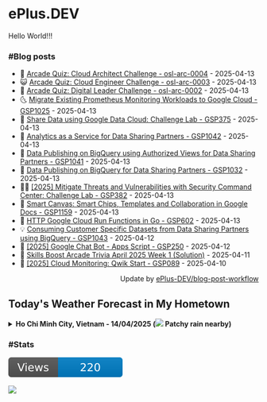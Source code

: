 # ePlus.DEV

Hello World!!!

### #Blog posts

- 🧰 [Arcade Quiz: Cloud Architect Challenge - osl-arc-0004](https://eplus.dev/arcade-quiz-cloud-architect-challenge-osl-arc-0004) - 2025-04-13 
- 😺 [Arcade Quiz: Cloud Engineer Challenge - osl-arc-0003](https://eplus.dev/arcade-quiz-cloud-engineer-challenge-osl-arc-0003) - 2025-04-13 
- 🗽 [Arcade Quiz: Digital Leader Challenge - osl-arc-0002](https://eplus.dev/arcade-quiz-digital-leader-challenge-osl-arc-0002) - 2025-04-13 
- 🌜 [Migrate Existing Prometheus Monitoring Workloads to Google Cloud - GSP1025](https://eplus.dev/migrate-existing-prometheus-monitoring-workloads-to-google-cloud-gsp1025) - 2025-04-13 
- 📝 [Share Data using Google Data Cloud: Challenge Lab - GSP375](https://eplus.dev/share-data-using-google-data-cloud-challenge-lab-gsp375) - 2025-04-13 
- 🚀 [Analytics as a Service for Data Sharing Partners - GSP1042](https://eplus.dev/analytics-as-a-service-for-data-sharing-partners-gsp1042) - 2025-04-13 
- 💼 [Data Publishing on BigQuery using Authorized Views for Data Sharing Partners - GSP1041](https://eplus.dev/data-publishing-on-bigquery-using-authorized-views-for-data-sharing-partners-gsp1041) - 2025-04-13 
- 🦣 [Data Publishing on BigQuery for Data Sharing Partners - GSP1032](https://eplus.dev/data-publishing-on-bigquery-for-data-sharing-partners-gsp1032) - 2025-04-13 
- 👨‍🏫 [[2025] Mitigate Threats and Vulnerabilities with Security Command Center: Challenge Lab - GSP382](https://eplus.dev/2025-mitigate-threats-and-vulnerabilities-with-security-command-center-challenge-lab-gsp382) - 2025-04-13 
- 🔭 [Smart Canvas: Smart Chips, Templates and Collaboration in Google Docs - GSP1159](https://eplus.dev/smart-canvas-smart-chips-templates-and-collaboration-in-google-docs-gsp1159) - 2025-04-13 
- 🤡 [HTTP Google Cloud Run Functions in Go - GSP602](https://eplus.dev/http-google-cloud-run-functions-in-go-gsp602) - 2025-04-13 
- 💡 [Consuming Customer Specific Datasets from Data Sharing Partners using BigQuery - GSP1043](https://eplus.dev/consuming-customer-specific-datasets-from-data-sharing-partners-using-bigquery-gsp1043) - 2025-04-12 
- 🦣 [[2025] Google Chat Bot - Apps Script - GSP250](https://eplus.dev/2025-google-chat-bot-apps-script-gsp250) - 2025-04-12 
- 💪 [Skills Boost Arcade Trivia April 2025 Week 1 &lpar;Solution&rpar;](https://eplus.dev/skills-boost-arcade-trivia-april-2025-week-1-solution) - 2025-04-11 
- 🤡 [[2025] Cloud Monitoring: Qwik Start - GSP089](https://eplus.dev/2025-cloud-monitoring-qwik-start-gsp089) - 2025-04-10 


<div align="right">
    Update by <a target="_blank" href="https://github.com/ePlus-DEV/blog-post-workflow">ePlus-DEV/blog-post-workflow</a>
</div>


## Today's Weather Forecast in My Hometown



<details>
    <summary><b>Ho Chi Minh City, Vietnam - 14/04/2025 (<img src="https://cdn.weatherapi.com/weather/64x64/day/176.png" width="25" /> Patchy rain nearby)</b>
    </summary>

    
<table>
    <tr>
        <th>Hour</th>
        <td>00:00</td><td>01:00</td><td>02:00</td><td>03:00</td><td>04:00</td><td>05:00</td><td>06:00</td><td>07:00</td><td>08:00</td><td>09:00</td><td>10:00</td><td>11:00</td><td>12:00</td><td>13:00</td><td>14:00</td><td>15:00</td><td>16:00</td><td>17:00</td><td>18:00</td><td>19:00</td><td>20:00</td><td>21:00</td><td>22:00</td><td>23:00</td>
    </tr>
    <tr>
        <th>Weather</th>
        <td><img src="https://cdn.weatherapi.com/weather/64x64/night/116.png"></img></td><td><img src="https://cdn.weatherapi.com/weather/64x64/night/116.png"></img></td><td><img src="https://cdn.weatherapi.com/weather/64x64/night/113.png"></img></td><td><img src="https://cdn.weatherapi.com/weather/64x64/night/119.png"></img></td><td><img src="https://cdn.weatherapi.com/weather/64x64/night/119.png"></img></td><td><img src="https://cdn.weatherapi.com/weather/64x64/night/119.png"></img></td><td><img src="https://cdn.weatherapi.com/weather/64x64/day/119.png"></img></td><td><img src="https://cdn.weatherapi.com/weather/64x64/day/119.png"></img></td><td><img src="https://cdn.weatherapi.com/weather/64x64/day/119.png"></img></td><td><img src="https://cdn.weatherapi.com/weather/64x64/day/116.png"></img></td><td><img src="https://cdn.weatherapi.com/weather/64x64/day/116.png"></img></td><td><img src="https://cdn.weatherapi.com/weather/64x64/day/116.png"></img></td><td><img src="https://cdn.weatherapi.com/weather/64x64/day/116.png"></img></td><td><img src="https://cdn.weatherapi.com/weather/64x64/day/353.png"></img></td><td><img src="https://cdn.weatherapi.com/weather/64x64/day/263.png"></img></td><td><img src="https://cdn.weatherapi.com/weather/64x64/day/116.png"></img></td><td><img src="https://cdn.weatherapi.com/weather/64x64/day/116.png"></img></td><td><img src="https://cdn.weatherapi.com/weather/64x64/day/176.png"></img></td><td><img src="https://cdn.weatherapi.com/weather/64x64/day/176.png"></img></td><td><img src="https://cdn.weatherapi.com/weather/64x64/night/176.png"></img></td><td><img src="https://cdn.weatherapi.com/weather/64x64/night/176.png"></img></td><td><img src="https://cdn.weatherapi.com/weather/64x64/night/176.png"></img></td><td><img src="https://cdn.weatherapi.com/weather/64x64/night/116.png"></img></td><td><img src="https://cdn.weatherapi.com/weather/64x64/night/122.png"></img></td>
    </tr>
    <tr>
        <th>Condition</th>
        <td width="200px">Partly Cloudy </td><td width="200px">Partly cloudy</td><td width="200px">Clear </td><td width="200px">Cloudy </td><td width="200px">Cloudy </td><td width="200px">Cloudy </td><td width="200px">Cloudy </td><td width="200px">Cloudy </td><td width="200px">Cloudy </td><td width="200px">Partly Cloudy </td><td width="200px">Partly Cloudy </td><td width="200px">Partly Cloudy </td><td width="200px">Partly Cloudy </td><td width="200px">Light rain shower</td><td width="200px">Patchy light drizzle</td><td width="200px">Partly Cloudy </td><td width="200px">Partly Cloudy </td><td width="200px">Patchy rain nearby</td><td width="200px">Patchy rain nearby</td><td width="200px">Patchy rain nearby</td><td width="200px">Patchy rain nearby</td><td width="200px">Patchy rain nearby</td><td width="200px">Partly Cloudy </td><td width="200px">Overcast </td>
    </tr>
    <tr>
        <th>Temperature</th>
        <td>27.2 °C</td><td>29.3 °C</td><td>26.7 °C</td><td>26.6 °C</td><td>26.6 °C</td><td>26.4 °C</td><td>26.2 °C</td><td>27.1 °C</td><td>28.7 °C</td><td>30.5 °C</td><td>32.4 °C</td><td>34.3 °C</td><td>36 °C</td><td>37.1 °C</td><td>35.8 °C</td><td>32.9 °C</td><td>32.4 °C</td><td>31.8 °C</td><td>30.6 °C</td><td>29.7 °C</td><td>28.9 °C</td><td>28.6 °C</td><td>28.6 °C</td><td>28.4 °C</td>
    </tr>
    <tr>
        <th>Wind</th>
        <td>13.7 kph</td><td>13.7 kph</td><td>11.2 kph</td><td>9.4 kph</td><td>9.4 kph</td><td>7.6 kph</td><td>7.6 kph</td><td>8.6 kph</td><td>9 kph</td><td>10.4 kph</td><td>10.4 kph</td><td>10.1 kph</td><td>9.4 kph</td><td>7.2 kph</td><td>10.8 kph</td><td>16.6 kph</td><td>18.4 kph</td><td>21.2 kph</td><td>20.2 kph</td><td>19.4 kph</td><td>15.8 kph</td><td>14.4 kph</td><td>14 kph</td><td>11.5 kph</td>
    </tr>
</table>


<div align="right">
    Updated at: 2025-04-13T17:09:57Z - by <a target="_blank"
        href="https://github.com/ePlus-DEV/weather-forecast">ePlus-DEV/weather-forecast</a>
</div>
</details>


### #Stats

[![Image of counter](https://github.com/ePlus-DEV/view-counter/blob/main/svg/685088620/badge.svg)](https://github.com/ePlus-DEV/view-counter/blob/main/readme/685088620/week.md)

![](https://komarev.com/ghpvc/?username=ePlus-DEV&style=for-the-badge)

